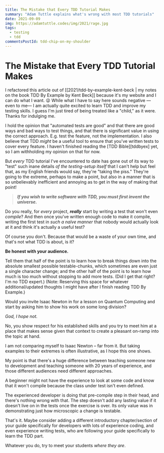 ```yaml
---
title: The Mistake that Every TDD Tutorial Makes
summary: "Adam Tuttle explains what's wrong with most TDD tutorials"
date: 2021-09-09
img: https://adamtuttle.codes/img/2021/rage.jpg
tags:
  - testing
  - tdd
commentsPostId: tdd-chip-on-my-shoulder
---
```


# The Mistake that Every TDD Tutorial Makes

I refactored this article out of [[2021/tdd-by-example-kent-beck | my notes on the book TDD By Example by Kent Beck]] because it's my website and I can do what I want. 😜 While what I have to say here sounds negative &mdash;even to me&mdash; I am actually quite excited to learn TDD and improve my testing skills. I guess I'm just tired of being treated like a "child," as it were. Thanks for indulging me.

I hold the opinion that "automated tests are good" and that there are good ways and bad ways to test things, and that there is significant value in using the correct approach. E.g. test the feature, not the implementation. I also believe that TDD _might_ be a useful tool to ensure that you've written tests to cover every feature. I haven't finished reading the [TDD Bible][tddbyex] yet, so I am withholding my opinion on that for now.

But _every_ TDD tutorial I've encountered to date has gone out of its way to "test" such inane details _of the testing-setup itself_ that I can't help but feel that, as my English friends would say, they're "taking the piss." They're going to the extreme, perhaps to make a point, but also in a manner that is so unbelievably inefficient and annoying as to get in the way of making that point!

> _**If you wish to write software with TDD, you must first invent the universe.**_

Do you really, for _every_ project, _**really**_ start by writing a test that won't even _compile_? And then once you've written enough code to make it compile, writing the first test in _such a naïve manner_ that nobody would actually look at it and think it's actually a useful test?

Of course you don't. Because that would be a waste of your own time, and that's not what TDD is about, is it?

**Be honest with your audience.**

Tell them that half of the point is to learn how to break things down into the absolute smallest possible testable-chunks, which sometimes are even just a single character change; and the other half of the point is to learn how much is too much without stopping to add more tests. (Did I get that right? I'm no TDD expert.) (Note: Reserving this space for whatever additional/updated thoughts I might have after I finish reading TDD By Example.)

Would you invite Isaac Newton in for a lesson on Quantum Computing and start by asking him to show his work on some long division?

_God, I hope not._

No, you show respect for his established skills and you try to meet him at a place that makes sense given that context to create a pleasant on-ramp into the topic at hand.

I am not comparing myself to Isaac Newton &ndash; far from it. But taking examples to their extremes is often illustrative, as I hope this one shows.

My point is that there's a huge difference between teaching someone new to development and teaching someone with 20 years of experience, and those different audiences need different approaches.

A beginner might not have the experience to look at some code and know that it won't compile because the class under test isn't even defined.

The experienced developer is doing that pre-compile step in their head, and there's nothing wrong with that. The step doesn't add any lasting value if it doesn't live on in the tests once the exercise is over. Its only value was in demonstrating just how microscopic a change is testable.

That's it. Maybe consider adding a different introductory chapter/section of your guide specifically for developers with lots of experience coding, and even experience writing tests, who are following your guide specifically to learn the TDD part.

Whatever you do, try to meet your students _where they are_.
